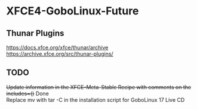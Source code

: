# XFCE4-GoboLinux-Future

## Thunar Plugins
https://docs.xfce.org/xfce/thunar/archive  
https://archive.xfce.org/src/thunar-plugins/  

## TODO
~~Update information in the XFCE-Meta-Stable Recipe with comments on the includes=()~~ Done  
Replace mv with tar -C in the installation script for GoboLinux 17 Live CD  


